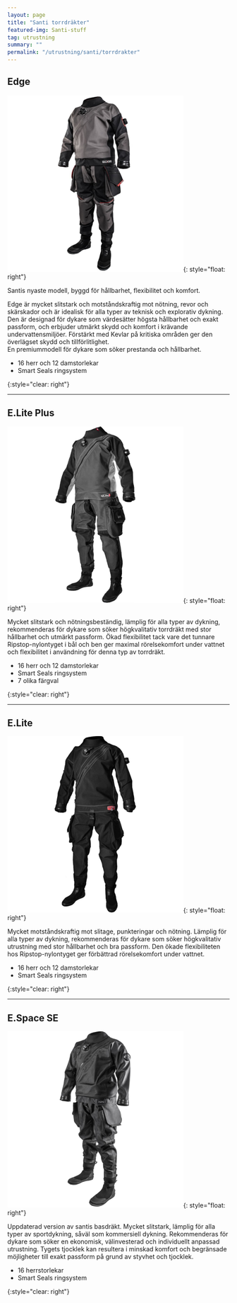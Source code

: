 ```yaml
---
layout: page
title: "Santi torrdräkter"
featured-img: Santi-stuff
tag: utrustning
summary: ""
permalink: "/utrustning/santi/torrdrakter"
---
```


## Edge

![Edge](/assets/img/utrustning/santi_edge.png){: style="float: right"}

Santis nyaste modell, byggd för hållbarhet, flexibilitet och komfort.

Edge är mycket slitstark och motståndskraftig mot nötning, revor och skärskador och är idealisk för alla typer av teknisk och explorativ dykning. Den är designad för dykare som värdesätter högsta hållbarhet och exakt passform, och erbjuder utmärkt skydd och komfort i krävande undervattensmiljöer. Förstärkt med Kevlar på kritiska områden ger den överlägset skydd och tillförlitlighet.  
En premiummodell för dykare som söker prestanda och hållbarhet.

- 16 herr och 12 damstorlekar
- Smart Seals ringsystem

{:style="clear: right"}

---

## E.Lite Plus

![E.Lite Plus](/assets/img/utrustning/santi_eliteplus.png){: style="float: right"}

Mycket slitstark och nötningsbeständig, lämplig för alla typer av dykning, rekommenderas för dykare som söker högkvalitativ torrdräkt med stor hållbarhet och utmärkt passform. Ökad flexibilitet tack vare det tunnare Ripstop-nylontyget i bål och ben ger maximal rörelsekomfort under vattnet och flexibilitet i användning för denna typ av torrdräkt.

- 16 herr och 12 damstorlekar
- Smart Seals ringsystem
- 7 olika färgval

{:style="clear: right"}

---

## E.Lite

![E.Lite](/assets/img/utrustning/santi_elite.png){: style="float: right"}

Mycket motståndskraftig mot slitage, punkteringar och nötning. Lämplig för alla typer av dykning, rekommenderas för dykare som söker högkvalitativ utrustning med stor hållbarhet och bra passform. Den ökade flexibiliteten hos Ripstop-nylontyget ger förbättrad rörelsekomfort under vattnet.

- 16 herr och 12 damstorlekar
- Smart Seals ringsystem

{:style="clear: right"}

---

## E.Space SE

![E.Space SE](/assets/img/utrustning/santi_espace-se.png){: style="float: right"}

Uppdaterad version av santis basdräkt.
Mycket slitstark, lämplig för alla typer av sportdykning, såväl som kommersiell dykning. Rekommenderas för dykare som söker en ekonomisk, välinvesterad och individuellt anpassad utrustning. Tygets tjocklek kan resultera i minskad komfort och begränsade möjligheter till exakt passform på grund av styvhet och tjocklek.

- 16 herrstorlekar
- Smart Seals ringsystem

{:style="clear: right"}
